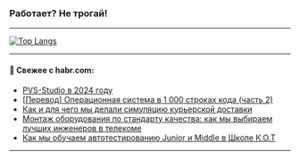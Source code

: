 ### Работает? Не трогай!

---
<!--
#### 🛠️ Technical stack:

![Java](https://img.shields.io/badge/Java-informational?logo=Oracle&style=flat&logoColor=white&color=FF4500)
![Kotlin](https://img.shields.io/badge/Kotlin-informational?logo=Kotlin&style=flat&logoColor=white&color=774D97)
![TS](https://img.shields.io/badge/TypeScript-informational?logo=typeScript&style=flat&logoColor=black&color=017acc)
![Python](https://img.shields.io/badge/Python-informational?logo=Python&style=flat&logoColor=black&color=ffdd54) <br>
![Spring](https://img.shields.io/badge/Spring-informational?logo=Spring&style=flat&logoColor=white&color=6DB33F) 
![SpringBoot](https://img.shields.io/badge/SpringBoot-informational?logo=SpringBoot&style=flat&logoColor=white&color=6DB33F)
![Nest](https://img.shields.io/badge/NestJS-informational?logo=NestJS&style=flat&logoColor=white&color=E0234E) 
![NodeJS](https://img.shields.io/badge/NodeJS-informational?logo=node.js&style=flat&logoColor=white&color=70A760)<br>
![PostgreSQL](https://img.shields.io/badge/PostgreSQL-informational?logo=PostgreSQL&style=flat&logoColor=white&color=DAA520)
![MongoDB](https://img.shields.io/badge/MongoDB-informational?logo=MongoDB&style=flat&logoColor=white&color=870000)
![Apache](https://img.shields.io/badge/Apache-informational?logo=apache&style=flat&logoColor=white&color=f74e28)

___ 
-->

<!--- #### 🛠️ : --->

[![Top Langs](https://github-readme-stats-82jvfl3w3-advtsettinggmailcoms-projects.vercel.app/api/top-langs/?username=zloylis&langs_count=10&hide_title=true&title_color=e6edf3&size_weight=0.5&count_weight=0.5&layout=compact&hide_progress=true&hide_border=true&theme=dracula)](https://github.com/zloylis)

<!---


####  :octocat:&nbsp;&nbsp; Статистика:

![GitHub stats](https://github-readme-stats-u2qms2cxw-advtsettinggmailcoms-projects.vercel.app/api?username=zloylis&show_icons=true&hide_border=true&theme=dracula&title_color=e6edf3&include_all_commits=true&count_private=true&hide_rank=false&hide_title=true&rank_icon=github)
-->
---

#### 💬 Свежее с habr.com:

<!-- BLOG-POST-LIST:START -->
- [PVS-Studio в 2024 году](https://habr.com/ru/companies/pvs-studio/articles/876410/?utm_source=habrahabr&utm_medium=rss&utm_campaign=876410)
- [[Перевод] Операционная система в 1 000 строках кода &lpar;часть 2&rpar;](https://habr.com/ru/companies/ruvds/articles/875776/?utm_source=habrahabr&utm_medium=rss&utm_campaign=875776)
- [Как и для чего мы делали симуляцию курьерской доставки](https://habr.com/ru/companies/x5digital/articles/876406/?utm_source=habrahabr&utm_medium=rss&utm_campaign=876406)
- [Монтаж оборудования по стандарту качества: как мы выбираем лучших инженеров в телекоме](https://habr.com/ru/companies/rtk_service/articles/876390/?utm_source=habrahabr&utm_medium=rss&utm_campaign=876390)
- [Как мы обучаем автотестированию Junior и Middle в Школе К.О.Т](https://habr.com/ru/companies/rshb/articles/868198/?utm_source=habrahabr&utm_medium=rss&utm_campaign=868198)
<!-- BLOG-POST-LIST:END -->

---
